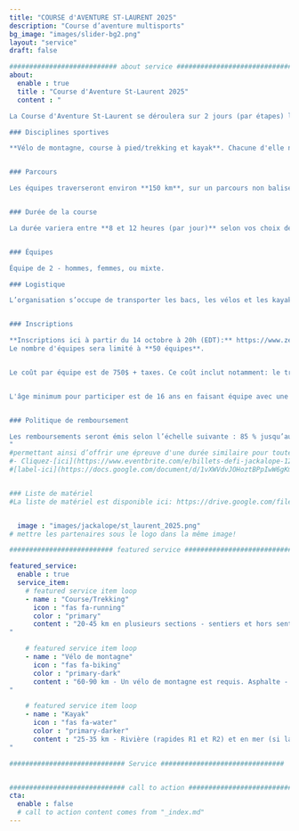 ```yaml
---
title: "COURSE d'AVENTURE ST-LAURENT 2025"
description: "Course d’aventure multisports"
bg_image: "images/slider-bg2.png"
layout: "service"
draft: false

########################### about service #############################
about:
  enable : true
  title : "Course d'Aventure St-Laurent 2025"
  content : "

La Course d'Aventure St-Laurent se déroulera sur 2 jours (par étapes) le 17 et 18 Mai 2025 dans les environs de Rimouski (QC). Cet événement souhaite offrir une aventure sportive et humaine mémorable aux équipes, tout en leur faisant découvrir la beauté et les attraits du Bas-Saint-Laurent. Cet événement s’insère dans le série mondiale des courses d’aventure (Adventure Racing World Series (ARWS): https://www.arworldseries.com/races/st-lawrence-adventure-race-2025-canada).

### Disciplines sportives

**Vélo de montagne, course à pied/trekking et kayak**. Chacune d'elle nécessite de la navigation à la carte et à la boussole. Les distances indiquées ci-bas sont susceptibles de varier légèrement du parcours final. Cette course est une épreuve d'endurance exigeante. Bien qu'elle n'est pas réservée aux athlètes, vous devez avoir une expérience dans toutes les disciplines touchées par la course.


### Parcours

Les équipes traverseront environ **150 km**, sur un parcours non balisé, en s’orientant avec cartes et boussole. Le parcours est conçu pour mettre au défi les équipes expérimentées, tout en offrant aux nouvelles équipes l'occasion de vivre un format de course plus long. Ainsi, des points de contrôle seront optionnels afin que chaque équipe puisse choisir un niveau de difficulté correspondant à ses objectifs. Nous nous attendons à ce qu’une minorité des équipes récolte l’ensemble des points de contrôle. Le parcours est secret jusqu’à la journée avant la course.


### Durée de la course

La durée variera entre **8 et 12 heures (par jour)** selon vos choix de routes, vos choix de points de contrôle et votre vitesse. Il y aura des barrières horaires à différentes étapes du parcours.


### Équipes

Équipe de 2 - hommes, femmes, ou mixte.

### Logistique

L’organisation s’occupe de transporter les bacs, les vélos et les kayaks si requis. Il n’y aura pas de ravitaillement sur le parcours, mais les équipes auront accès à des bacs lors de certaines transitions entre les épreuves. **Le kayak est fournit avec votre inscription** et le modèle sera le suivant: https://www.rtmkayaks.com/optimo-evo-confort/


### Inscriptions

**Inscriptions ici à partir du 14 octobre à 20h (EDT):** https://www.zeffy.com/fr-CA/ticketing/6adbb13c-be9a-4c89-ad77-4bf6c3dcd6a1
Le nombre d'équipes sera limité à **50 équipes**.


Le coût par équipe est de 750$ + taxes. Ce coût inclut notamment: le transport de vos bacs, des vélos et du kayak, la location d'un kayak, le prêt d'un dispositif de suivi satellitaire, la conception du parcours et des cartes et les repas d'après-course. Notez qu'une combinaison isothermique (sans manches acceptées) sera obligatoire pour une ou des sections de kayak. Il est possible d'en louer lors de l'inscription.


L'âge minimum pour participer est de 16 ans en faisant équipe avec une personne adulte. Cela nécessite l'approbation par la direction de course. Communiquez avec nous au préalable afin d'en discuter.


### Politique de remboursement

Les remboursements seront émis selon l’échelle suivante : 85 % jusqu’au 1er février 2025, 50 % entre le 2 février et le 1er avril 2025, 25 % entre le 2 avril et le 1er mai 2025. Aucun remboursement après le 2 mai 2025. Jusqu’au 2 mai, les équipes ont la possibilité de transférer leur inscription après en avoir informé le comité organisateur.
"
#permettant ainsi d’offrir une épreuve d'une durée similaire pour toutes les équipes.
#- Cliquez-[ici](https://www.eventbrite.com/e/billets-defi-jackalope-12h-2022-245827264967)!
#[label-ici](https://docs.google.com/document/d/1vXWVdvJOHoztBPpIwW6gKmgLnIvYCMgz/edit?usp=sharing&ouid=101057629570461989254&rtpof=true&sd=true)


### Liste de matériel
#La liste de matériel est disponible ici: https://drive.google.com/file/d/1tyDCnDCLJE4H_vXlhGlhZtjD81_nc2u6/view?usp=sharing


  image : "images/jackalope/st_laurent_2025.png"
# mettre les partenaires sous le logo dans la même image!

########################## featured service ############################

featured_service:
  enable : true
  service_item:
    # featured service item loop
    - name : "Course/Trekking"
      icon : "fas fa-running"
      color : "primary"
      content : "20-45 km en plusieurs sections - sentiers et hors sentiers, rivages, traverse de cours d'eau et de marais.
"

    # featured service item loop
    - name : "Vélo de montagne"
      icon : "fas fa-biking"
      color : "primary-dark"
      content : "60-90 km - Un vélo de montagne est requis. Asphalte - Chemins de terre – Single track - Chemins forestiers – Sentiers de VTT.
"

    # featured service item loop
    - name : "Kayak"
      icon : "fas fa-water"
      color : "primary-darker"
      content : "25-35 km - Rivière (rapides R1 et R2) et en mer (si la météo le permet).
"

############################# Service ###############################


############################# call to action #################################
cta:
  enable : false
  # call to action content comes from "_index.md"
---
```

